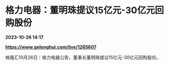 # 格力电器：董明珠提议15亿元-30亿元回购股份

**2023-10-26 14:17**

**https://www.gelonghui.com/live/1265607**

格隆汇10月26日｜格力电器公告，董事长董明珠提议15亿元-30亿元回购股份。